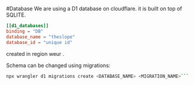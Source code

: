#Database
We are using a D1 database on cloudflare. it is built on top of SQLITE.
```toml
[[d1_databases]]
binding = "DB"
database_name = "theslope"
database_id = "unique id"
```
created in region weur .

Schema can be changed using migrations:
```bash 
npx wrangler d1 migrations create <DATABASE_NAME> <MIGRATION_NAME>```
